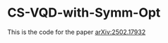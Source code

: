 # CS-VQD-with-Symm-Opt
This is the code for the paper [arXiv:2502.17932](https://arxiv.org/abs/2502.17932)
